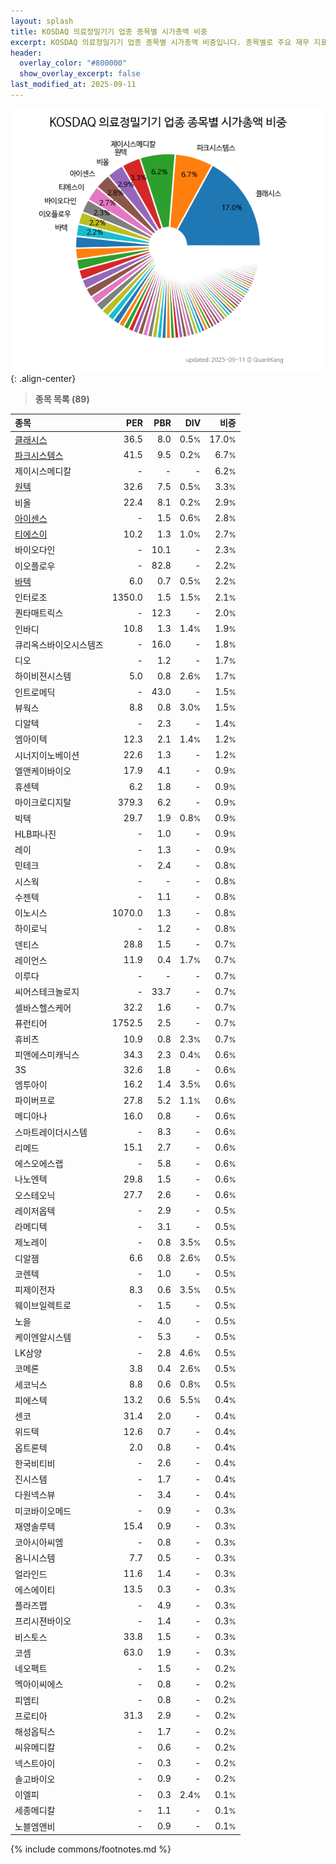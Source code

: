 ```yaml
---
layout: splash
title: KOSDAQ 의료정밀기기 업종 종목별 시가총액 비중
excerpt: KOSDAQ 의료정밀기기 업종 종목별 시가총액 비중입니다. 종목별로 주요 재무 지표를 함께 표시합니다.
header:
  overlay_color: "#800000"
  show_overlay_excerpt: false
last_modified_at: 2025-09-11
---
```



![KOSDAQ 의료정밀기기 업종 종목별 시가총액 비중](/stats/sector/images/kosdaq_업종_의료정밀기기_종목.png){: .align-center}


> **종목 목록 (89)**<a id="list"></a>

| **종목** | **PER** | **PBR** | **DIV** | **비중** |
| :------- | ------: | ------: | ------: | -------: |
| [클래시스](/214150/) | 36.5 | 8.0 | 0.5<small>%</small> | 17.0<small>%</small> |
| [파크시스템스](/140860/) | 41.5 | 9.5 | 0.2<small>%</small> | 6.7<small>%</small> |
| 제이시스메디칼 | - | - | - | 6.2<small>%</small> |
| [원텍](/336570/) | 32.6 | 7.5 | 0.5<small>%</small> | 3.3<small>%</small> |
| 비올 | 22.4 | 8.1 | 0.2<small>%</small> | 2.9<small>%</small> |
| [아이센스](/099190/) | - | 1.5 | 0.6<small>%</small> | 2.8<small>%</small> |
| [티에스이](/131290/) | 10.2 | 1.3 | 1.0<small>%</small> | 2.7<small>%</small> |
| 바이오다인 | - | 10.1 | - | 2.3<small>%</small> |
| 이오플로우 | - | 82.8 | - | 2.2<small>%</small> |
| [바텍](/043150/) | 6.0 | 0.7 | 0.5<small>%</small> | 2.2<small>%</small> |
| 인터로조 | 1350.0 | 1.5 | 1.5<small>%</small> | 2.1<small>%</small> |
| 퀀타매트릭스 | - | 12.3 | - | 2.0<small>%</small> |
| 인바디 | 10.8 | 1.3 | 1.4<small>%</small> | 1.9<small>%</small> |
| 큐리옥스바이오시스템즈 | - | 16.0 | - | 1.8<small>%</small> |
| 디오 | - | 1.2 | - | 1.7<small>%</small> |
| 하이비젼시스템 | 5.0 | 0.8 | 2.6<small>%</small> | 1.7<small>%</small> |
| 인트로메딕 | - | 43.0 | - | 1.5<small>%</small> |
| 뷰웍스 | 8.8 | 0.8 | 3.0<small>%</small> | 1.5<small>%</small> |
| 디알텍 | - | 2.3 | - | 1.4<small>%</small> |
| 엠아이텍 | 12.3 | 2.1 | 1.4<small>%</small> | 1.2<small>%</small> |
| 시너지이노베이션 | 22.6 | 1.3 | - | 1.2<small>%</small> |
| 엘앤케이바이오 | 17.9 | 4.1 | - | 0.9<small>%</small> |
| 휴센텍 | 6.2 | 1.8 | - | 0.9<small>%</small> |
| 마이크로디지탈 | 379.3 | 6.2 | - | 0.9<small>%</small> |
| 빅텍 | 29.7 | 1.9 | 0.8<small>%</small> | 0.9<small>%</small> |
| HLB파나진 | - | 1.0 | - | 0.9<small>%</small> |
| 레이 | - | 1.3 | - | 0.9<small>%</small> |
| 민테크 | - | 2.4 | - | 0.8<small>%</small> |
| 시스웍 | - | - | - | 0.8<small>%</small> |
| 수젠텍 | - | 1.1 | - | 0.8<small>%</small> |
| 이노시스 | 1070.0 | 1.3 | - | 0.8<small>%</small> |
| 하이로닉 | - | 1.2 | - | 0.8<small>%</small> |
| 덴티스 | 28.8 | 1.5 | - | 0.7<small>%</small> |
| 레이언스 | 11.9 | 0.4 | 1.7<small>%</small> | 0.7<small>%</small> |
| 이루다 | - | - | - | 0.7<small>%</small> |
| 씨어스테크놀로지 | - | 33.7 | - | 0.7<small>%</small> |
| 셀바스헬스케어 | 32.2 | 1.6 | - | 0.7<small>%</small> |
| 퓨런티어 | 1752.5 | 2.5 | - | 0.7<small>%</small> |
| 휴비츠 | 10.9 | 0.8 | 2.3<small>%</small> | 0.7<small>%</small> |
| 피앤에스미캐닉스 | 34.3 | 2.3 | 0.4<small>%</small> | 0.6<small>%</small> |
| 3S | 32.6 | 1.8 | - | 0.6<small>%</small> |
| 엠투아이 | 16.2 | 1.4 | 3.5<small>%</small> | 0.6<small>%</small> |
| 파이버프로 | 27.8 | 5.2 | 1.1<small>%</small> | 0.6<small>%</small> |
| 메디아나 | 16.0 | 0.8 | - | 0.6<small>%</small> |
| 스마트레이더시스템 | - | 8.3 | - | 0.6<small>%</small> |
| 리메드 | 15.1 | 2.7 | - | 0.6<small>%</small> |
| 에스오에스랩 | - | 5.8 | - | 0.6<small>%</small> |
| 나노엔텍 | 29.8 | 1.5 | - | 0.6<small>%</small> |
| 오스테오닉 | 27.7 | 2.6 | - | 0.6<small>%</small> |
| 레이저옵텍 | - | 2.9 | - | 0.5<small>%</small> |
| 라메디텍 | - | 3.1 | - | 0.5<small>%</small> |
| 제노레이 | - | 0.8 | 3.5<small>%</small> | 0.5<small>%</small> |
| 디알젬 | 6.6 | 0.8 | 2.6<small>%</small> | 0.5<small>%</small> |
| 코렌텍 | - | 1.0 | - | 0.5<small>%</small> |
| 피제이전자 | 8.3 | 0.6 | 3.5<small>%</small> | 0.5<small>%</small> |
| 웨이브일렉트로 | - | 1.5 | - | 0.5<small>%</small> |
| 노을 | - | 4.0 | - | 0.5<small>%</small> |
| 케이엔알시스템 | - | 5.3 | - | 0.5<small>%</small> |
| LK삼양 | - | 2.8 | 4.6<small>%</small> | 0.5<small>%</small> |
| 코메론 | 3.8 | 0.4 | 2.6<small>%</small> | 0.5<small>%</small> |
| 세코닉스 | 8.8 | 0.6 | 0.8<small>%</small> | 0.5<small>%</small> |
| 피에스텍 | 13.2 | 0.6 | 5.5<small>%</small> | 0.4<small>%</small> |
| 센코 | 31.4 | 2.0 | - | 0.4<small>%</small> |
| 위드텍 | 12.6 | 0.7 | - | 0.4<small>%</small> |
| 옵트론텍 | 2.0 | 0.8 | - | 0.4<small>%</small> |
| 한국비티비 | - | 2.6 | - | 0.4<small>%</small> |
| 진시스템 | - | 1.7 | - | 0.4<small>%</small> |
| 다원넥스뷰 | - | 3.4 | - | 0.4<small>%</small> |
| 미코바이오메드 | - | 0.9 | - | 0.3<small>%</small> |
| 재영솔루텍 | 15.4 | 0.9 | - | 0.3<small>%</small> |
| 코아시아씨엠 | - | 0.8 | - | 0.3<small>%</small> |
| 옴니시스템 | 7.7 | 0.5 | - | 0.3<small>%</small> |
| 얼라인드 | 11.6 | 1.4 | - | 0.3<small>%</small> |
| 에스에이티 | 13.5 | 0.3 | - | 0.3<small>%</small> |
| 플라즈맵 | - | 4.9 | - | 0.3<small>%</small> |
| 프리시젼바이오 | - | 1.4 | - | 0.3<small>%</small> |
| 비스토스 | 33.8 | 1.5 | - | 0.3<small>%</small> |
| 코셈 | 63.0 | 1.9 | - | 0.3<small>%</small> |
| 네오펙트 | - | 1.5 | - | 0.2<small>%</small> |
| 멕아이씨에스 | - | 0.8 | - | 0.2<small>%</small> |
| 피엠티 | - | 0.8 | - | 0.2<small>%</small> |
| 프로티아 | 31.3 | 2.9 | - | 0.2<small>%</small> |
| 해성옵틱스 | - | 1.7 | - | 0.2<small>%</small> |
| 씨유메디칼 | - | 0.6 | - | 0.2<small>%</small> |
| 넥스트아이 | - | 0.3 | - | 0.2<small>%</small> |
| 솔고바이오 | - | 0.9 | - | 0.2<small>%</small> |
| 이엘피 | - | 0.3 | 2.4<small>%</small> | 0.1<small>%</small> |
| 세종메디칼 | - | 1.1 | - | 0.1<small>%</small> |
| 노블엠앤비 | - | 0.9 | - | 0.1<small>%</small> |

{% include commons/footnotes.md %}